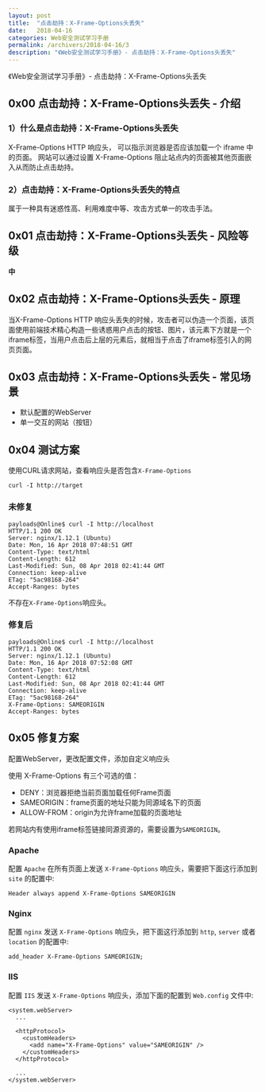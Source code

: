 ```yaml
---
layout: post
title:  "点击劫持：X-Frame-Options头丢失"
date:   2018-04-16
categories: Web安全测试学习手册
permalink: /archivers/2018-04-16/3
description: "《Web安全测试学习手册》- 点击劫持：X-Frame-Options头丢失"
---
```

《Web安全测试学习手册》- 点击劫持：X-Frame-Options头丢失
<!--more-->

## 0x00 点击劫持：X-Frame-Options头丢失 - 介绍

### 1）什么是点击劫持：X-Frame-Options头丢失

X-Frame-Options HTTP 响应头， 可以指示浏览器是否应该加载一个 iframe 中的页面。 网站可以通过设置 X-Frame-Options 阻止站点内的页面被其他页面嵌入从而防止点击劫持。

### 2）点击劫持：X-Frame-Options头丢失的特点

属于一种具有迷惑性高、利用难度中等、攻击方式单一的攻击手法。

## 0x01 点击劫持：X-Frame-Options头丢失 - 风险等级

**中**

## 0x02 点击劫持：X-Frame-Options头丢失 - 原理

当X-Frame-Options HTTP 响应头丢失的时候，攻击者可以伪造一个页面，该页面使用前端技术精心构造一些诱惑用户点击的按钮、图片，该元素下方就是一个iframe标签，当用户点击后上层的元素后，就相当于点击了iframe标签引入的网页页面。

## 0x03 点击劫持：X-Frame-Options头丢失 - 常见场景

* 默认配置的WebServer
* 单一交互的网站（按钮）

## 0x04 测试方案

使用CURL请求网站，查看响应头是否包含`X-Frame-Options`

```
curl -I http://target
```


### 未修复

```
payloads@Online$ curl -I http://localhost
HTTP/1.1 200 OK
Server: nginx/1.12.1 (Ubuntu)
Date: Mon, 16 Apr 2018 07:48:51 GMT
Content-Type: text/html
Content-Length: 612
Last-Modified: Sun, 08 Apr 2018 02:41:44 GMT
Connection: keep-alive
ETag: "5ac98168-264"
Accept-Ranges: bytes
```

不存在`X-Frame-Options`响应头。

### 修复后

```
payloads@Online$ curl -I http://localhost
HTTP/1.1 200 OK
Server: nginx/1.12.1 (Ubuntu)
Date: Mon, 16 Apr 2018 07:52:08 GMT
Content-Type: text/html
Content-Length: 612
Last-Modified: Sun, 08 Apr 2018 02:41:44 GMT
Connection: keep-alive
ETag: "5ac98168-264"
X-Frame-Options: SAMEORIGIN
Accept-Ranges: bytes
```

## 0x05 修复方案

配置WebServer，更改配置文件，添加自定义响应头


使用 X-Frame-Options 有三个可选的值：

* DENY：浏览器拒绝当前页面加载任何Frame页面
* SAMEORIGIN：frame页面的地址只能为同源域名下的页面
* ALLOW-FROM：origin为允许frame加载的页面地址

若网站内有使用iframe标签链接同源资源的，需要设置为`SAMEORIGIN`。

### Apache

配置 `Apache` 在所有页面上发送 `X-Frame-Options` 响应头，需要把下面这行添加到 `site` 的配置中:

```
Header always append X-Frame-Options SAMEORIGIN
```

### Nginx 

配置 `nginx` 发送 `X-Frame-Options` 响应头，把下面这行添加到 `http`, `server` 或者 `location` 的配置中:

```
add_header X-Frame-Options SAMEORIGIN;
```

### IIS

配置 `IIS` 发送 `X-Frame-Options` 响应头，添加下面的配置到 `Web.config` 文件中:

```
<system.webServer>
  ...
 
  <httpProtocol>
    <customHeaders>
      <add name="X-Frame-Options" value="SAMEORIGIN" />
    </customHeaders>
  </httpProtocol>
 
  ...
</system.webServer>
```

